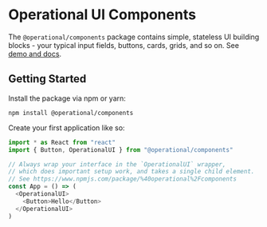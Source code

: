 # Operational UI Components

The `@operational/components` package contains simple, stateless UI building blocks - your typical input fields, buttons, cards, grids, and so on. See [demo and docs](https://operational-ui.js.org/).

## Getting Started

Install the package via npm or yarn:

`npm install @operational/components`

Create your first application like so:

```js
import * as React from "react"
import { Button, OperationalUI } from "@operational/components"

// Always wrap your interface in the `OperationalUI` wrapper,
// which does important setup work, and takes a single child element.
// See https://www.npmjs.com/package/%40operational%2Fcomponents
const App = () => (
  <OperationalUI>
    <Button>Hello</Button>
  </OperationalUI>
)
```
